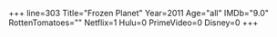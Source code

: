 +++
line=303
Title="Frozen Planet"
Year=2011
Age="all"
IMDb="9.0"
RottenTomatoes=""
Netflix=1
Hulu=0
PrimeVideo=0
Disney=0
+++

